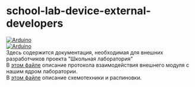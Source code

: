 # school-lab-device-external-developers
[![Arduino](https://img.shields.io/static/v1?style=for-the-badge&label=Espressif&message=ESP32-WROVER-E&logo=Espressif&color=blue&labelColor=grey)](https://espressif.org/)  
[![Arduino](https://img.shields.io/static/v1?style=for-the-badge&label=Micropython&message=1.20&logo=Micropython&color=red&labelColor=grey)](https://micropython.org/)  
Здесь содержится документация, необходимая для внешних разработчиков проекта "Школьная лаборатория"  
В [этом файле](/prtocol-description.md) описание протокола взаимодействия внешнего модуля с нашим ядром лаборатории.  
В [этом файле](/circuit-design-requirements.md) описание схемотехники и распиновки.
